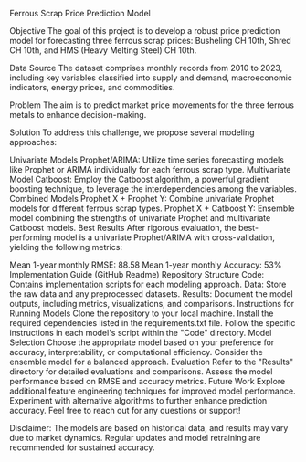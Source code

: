 Ferrous Scrap Price Prediction Model

Objective
The goal of this project is to develop a robust price prediction model for forecasting three ferrous scrap prices: Busheling CH 10th, Shred CH 10th, and HMS (Heavy Melting Steel) CH 10th.

Data Source
The dataset comprises monthly records from 2010 to 2023, including key variables classified into supply and demand, macroeconomic indicators, energy prices, and commodities.

Problem
The aim is to predict market price movements for the three ferrous metals to enhance decision-making.

Solution
To address this challenge, we propose several modeling approaches:

Univariate Models
Prophet/ARIMA: Utilize time series forecasting models like Prophet or ARIMA individually for each ferrous scrap type.
Multivariate Model
Catboost: Employ the Catboost algorithm, a powerful gradient boosting technique, to leverage the interdependencies among the variables.
Combined Models
Prophet X + Prophet Y: Combine univariate Prophet models for different ferrous scrap types.
Prophet X + Catboost Y: Ensemble model combining the strengths of univariate Prophet and multivariate Catboost models.
Best Results
After rigorous evaluation, the best-performing model is a univariate Prophet/ARIMA with cross-validation, yielding the following metrics:

Mean 1-year monthly RMSE: 88.58
Mean 1-year monthly Accuracy: 53%
Implementation Guide (GitHub Readme)
Repository Structure
Code: Contains implementation scripts for each modeling approach.
Data: Store the raw data and any preprocessed datasets.
Results: Document the model outputs, including metrics, visualizations, and comparisons.
Instructions for Running Models
Clone the repository to your local machine.
Install the required dependencies listed in the requirements.txt file.
Follow the specific instructions in each model's script within the "Code" directory.
Model Selection
Choose the appropriate model based on your preference for accuracy, interpretability, or computational efficiency.
Consider the ensemble model for a balanced approach.
Evaluation
Refer to the "Results" directory for detailed evaluations and comparisons.
Assess the model performance based on RMSE and accuracy metrics.
Future Work
Explore additional feature engineering techniques for improved model performance.
Experiment with alternative algorithms to further enhance prediction accuracy.
Feel free to reach out for any questions or support!

Disclaimer: The models are based on historical data, and results may vary due to market dynamics. Regular updates and model retraining are recommended for sustained accuracy.
